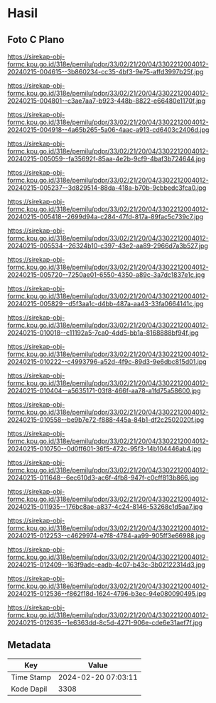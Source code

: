 # Hasil

## Foto C Plano

https://sirekap-obj-formc.kpu.go.id/318e/pemilu/pdpr/33/02/21/20/04/3302212004012-20240215-004615--3b860234-cc35-4bf3-9e75-affd3997b25f.jpg

https://sirekap-obj-formc.kpu.go.id/318e/pemilu/pdpr/33/02/21/20/04/3302212004012-20240215-004801--c3ae7aa7-b923-448b-8822-e66480e1170f.jpg

https://sirekap-obj-formc.kpu.go.id/318e/pemilu/pdpr/33/02/21/20/04/3302212004012-20240215-004918--4a65b265-5a06-4aac-a913-cd6403c2406d.jpg

https://sirekap-obj-formc.kpu.go.id/318e/pemilu/pdpr/33/02/21/20/04/3302212004012-20240215-005059--fa35692f-85aa-4e2b-9cf9-4baf3b724644.jpg

https://sirekap-obj-formc.kpu.go.id/318e/pemilu/pdpr/33/02/21/20/04/3302212004012-20240215-005237--3d829514-88da-418a-b70b-9cbbedc3fca0.jpg

https://sirekap-obj-formc.kpu.go.id/318e/pemilu/pdpr/33/02/21/20/04/3302212004012-20240215-005418--2699d94a-c284-47fd-817a-89fac5c739c7.jpg

https://sirekap-obj-formc.kpu.go.id/318e/pemilu/pdpr/33/02/21/20/04/3302212004012-20240215-005534--26324b10-c397-43e2-aa89-2966d7a3b527.jpg

https://sirekap-obj-formc.kpu.go.id/318e/pemilu/pdpr/33/02/21/20/04/3302212004012-20240215-005720--7250ae01-6550-4350-a89c-3a7dc1837e1c.jpg

https://sirekap-obj-formc.kpu.go.id/318e/pemilu/pdpr/33/02/21/20/04/3302212004012-20240215-005829--d5f3aa1c-d4bb-487a-aa43-33fa0664141c.jpg

https://sirekap-obj-formc.kpu.go.id/318e/pemilu/pdpr/33/02/21/20/04/3302212004012-20240215-010018--c11192a5-7ca0-4dd5-bb1a-8168888bf94f.jpg

https://sirekap-obj-formc.kpu.go.id/318e/pemilu/pdpr/33/02/21/20/04/3302212004012-20240215-010222--c4993796-a52d-4f9c-89d3-9e6dbc815d01.jpg

https://sirekap-obj-formc.kpu.go.id/318e/pemilu/pdpr/33/02/21/20/04/3302212004012-20240215-010404--a5635171-03f8-466f-aa78-a1fd75a58600.jpg

https://sirekap-obj-formc.kpu.go.id/318e/pemilu/pdpr/33/02/21/20/04/3302212004012-20240215-010558--be9b7e72-f888-445a-84b1-df2c2502020f.jpg

https://sirekap-obj-formc.kpu.go.id/318e/pemilu/pdpr/33/02/21/20/04/3302212004012-20240215-010750--0d0ff601-36f5-472c-95f3-14b104446ab4.jpg

https://sirekap-obj-formc.kpu.go.id/318e/pemilu/pdpr/33/02/21/20/04/3302212004012-20240215-011648--6ec610d3-ac6f-4fb8-947f-c0cff813b866.jpg

https://sirekap-obj-formc.kpu.go.id/318e/pemilu/pdpr/33/02/21/20/04/3302212004012-20240215-011935--176bc8ae-a837-4c24-8146-53268c1d5aa7.jpg

https://sirekap-obj-formc.kpu.go.id/318e/pemilu/pdpr/33/02/21/20/04/3302212004012-20240215-012253--c4629974-e7f8-4784-aa99-905ff3e66988.jpg

https://sirekap-obj-formc.kpu.go.id/318e/pemilu/pdpr/33/02/21/20/04/3302212004012-20240215-012409--163f9adc-eadb-4c07-b43c-3b02122314d3.jpg

https://sirekap-obj-formc.kpu.go.id/318e/pemilu/pdpr/33/02/21/20/04/3302212004012-20240215-012536--f862f18d-1624-4796-b3ec-94e080090495.jpg

https://sirekap-obj-formc.kpu.go.id/318e/pemilu/pdpr/33/02/21/20/04/3302212004012-20240215-012635--1e6363dd-8c5d-4271-906e-cde6e31aef7f.jpg


## Metadata

| Key        | Value               |
| ---------- | ------------------- |
| Time Stamp | 2024-02-20 07:03:11 |
| Kode Dapil | 3308                |



